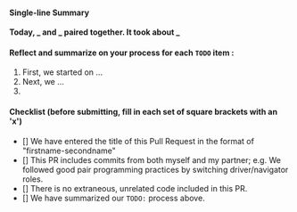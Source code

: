 #### Single-line Summary
**Today, _ and _ paired together. It took about _**

#### Reflect and summarize on your process for each `TODO` item :  
  1. First, we started on ...
  2. Next, we ...
  3. 

#### Checklist (before submitting, fill in each set of square brackets with an 'x')
- [] We have entered the title of this Pull Request in the format of "firstname-secondname"
- [] This PR includes commits from both myself and my partner; e.g. We followed good pair programming practices by switching driver/navigator roles.
- [] There is no extraneous, unrelated code included in this PR.
- [] We have summarized our `TODO:` process above.
